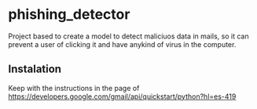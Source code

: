 # phishing_detector

Project based to create a model to detect maliciuos data in mails, so it can prevent a user of clicking it and have anykind of virus in the computer. 

## Instalation
Keep with the instructions in the page of https://developers.google.com/gmail/api/quickstart/python?hl=es-419

